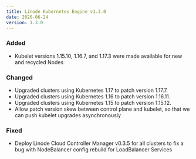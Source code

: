 ```yaml
---
title: Linode Kubernetes Engine v1.3.0
date: 2020-06-24
version: 1.3.0
---
```


### Added

- Kubelet versions 1.15.10, 1.16.7, and 1.17.3 were made available for new and recycled Nodes

### Changed

- Upgraded clusters using Kubernetes 1.17 to patch version 1.17.7.
- Upgraded clusters using Kubernetes 1.16 to patch version 1.16.11.
- Upgraded clusters using Kubernetes 1.15 to patch version 1.15.12.
- Allow patch version skew between control plane and kubelet, so that we can push kubelet upgrades asynchronously

### Fixed

- Deploy Linode Cloud Controller Manager v0.3.5 for all clusters to fix a bug with NodeBalancer config rebuild for LoadBalancer Services

